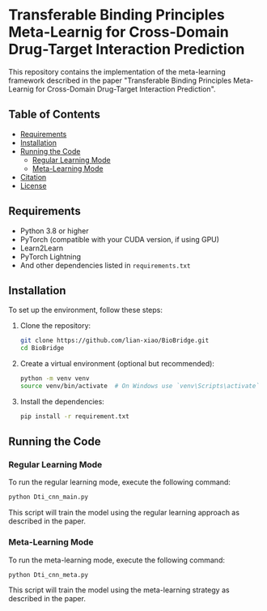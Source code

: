 # Transferable Binding Principles Meta-Learnig for Cross-Domain Drug-Target Interaction Prediction

This repository contains the implementation of the meta-learning framework described in the paper "Transferable Binding Principles Meta-Learnig for Cross-Domain Drug-Target Interaction Prediction".
## Table of Contents

- [Requirements](#requirements)
- [Installation](#installation)
- [Running the Code](#running-the-code)
  - [Regular Learning Mode](#regular-learning-mode)
  - [Meta-Learning Mode](#meta-learning-mode)
- [Citation](#citation)
- [License](#license)

## Requirements

- Python 3.8 or higher
- PyTorch (compatible with your CUDA version, if using GPU)
- Learn2Learn
- PyTorch Lightning
- And other dependencies listed in `requirements.txt`

## Installation

To set up the environment, follow these steps:

1. Clone the repository:

   ```bash
   git clone https://github.com/lian-xiao/BioBridge.git
   cd BioBridge
   ```

2. Create a virtual environment (optional but recommended):

   ```bash
   python -m venv venv
   source venv/bin/activate  # On Windows use `venv\Scripts\activate`
   ```

3. Install the dependencies:

   ```bash
   pip install -r requirement.txt
   ```

## Running the Code

### Regular Learning Mode

To run the regular learning mode, execute the following command:

```bash
python Dti_cnn_main.py
```

This script will train the model using the regular learning approach as described in the paper.

### Meta-Learning Mode

To run the meta-learning mode, execute the following command:

```bash
python Dti_cnn_meta.py
```

This script will train the model using the meta-learning strategy as described in the paper.
